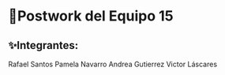 # 🚀Postwork del Equipo 15 
## ✨Integrantes:
Rafael Santos
Pamela Navarro
Andrea Gutierrez
Victor Láscares
